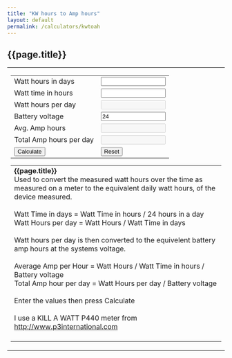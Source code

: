 ```yaml
---
title: "KW hours to Amp hours"
layout: default
permalink: /calculators/kwtoah
---
```

## {{page.title}}
<script type="text/javascript">
<!--
function perRound(num, precision) {
	var precision = 4; //default value if not passed from caller, change if desired
	// remark if passed from caller
	precision = parseInt(precision); // make certain the decimal precision is an integer
	var result1 = num * Math.pow(10, precision);
	var result2 = Math.round(result1);
	var result3 = result2 / Math.pow(10, precision);
	return result3;
}
function docalc()
{
   document.temps.kwhd.value = perRound((document.temps.kwh.value  / (document.temps.kwht.value / 24) ), 4);
   document.temps.avgamphour.value = perRound((document.temps.kwh.value  / document.temps.kwht.value )  / document.temps.bvoltage.value, 4);
   document.temps.totalamphour.value = perRound(document.temps.kwhd.value / document.temps.bvoltage.value, 4);
 totalamphour  
}
//-->
</script>
<table width="100%" cellpadding="4" cellspacing="0" border="0" align="center">
<tr>
<td>
<form name="temps" action="">
<table align="center">
    <tr>
    <td valign="top">Watt hours in days</td>
	  <td valign="top"><input type="text" name="kwh" style="width:150px" value="" maxlength="10" size="10" />	</td>
	</tr>
	<tr>
	  <td valign="top">Watt time in hours</td>
	  <td valign="top"><input type="text" name="kwht" style="width:150px" value="" size="10" maxlength="10" />	</td>
	</tr>
	<tr>
	  <td valign="top">Watt hours per day</td>
	  <td valign="top"><input type="text" disabled="disabled" name="kwhd" style="width:150px" value="" size="10" maxlength="10" readonly="readonly" />	</td>
	</tr>
	<tr>
	  <td valign="top">Battery voltage</td>
	  <td valign="top"><input type="text" name="bvoltage" style="width:150px" value="24" size="10" maxlength="10" />	</td>
	</tr>
	<tr>
	  <td valign="top">Avg. Amp hours</td>
	  <td valign="top"><input type="text" disabled="disabled" name="avgamphour" style="width:150px" value="" size="10" maxlength="10" readonly="readonly" />	</td>
	</tr>
	<tr>
	  <td valign="top">Total Amp hours per day</td>
	  <td valign="top"><input type="text" disabled="disabled" name="totalamphour" style="width:150px" value="" size="10" maxlength="10" readonly="readonly" />	</td>
	</tr>
	<tr>
	  <td valign="top"><input type="button" value="Calculate" onclick="docalc()" /></td>
	  <td valign="top"><input type="reset"  value="Reset" onclick="clearForm()" />	</td>
	</tr>

</table>
</form>
<table align="center">
	<tr>
	  <td>
      <b>{{page.title}}</b><br />
Used to convert the measured watt hours over the time as measured on a meter to the
 equivalent daily watt hours, of the device measured.
<br />
<br />
Watt Time in days = Watt Time in hours / 24 hours in a day<br />
Watt Hours per day = Watt Hours / Watt Time in days<br />
<br />
Watt hours per day is then converted to the equivelent battery amp hours at the
 systems voltage.
<br />
<br />
Average Amp per Hour =  Watt Hours / Watt Time in hours / Battery voltage <br />
Total Amp hour per day =  Watt Hours per day / Battery voltage <br />
<br />
Enter the values then press Calculate<br />
<br />
I use a KILL A WATT P440 meter from <a target="_blank" href="http://www.p3international.com">
http://www.p3international.com</a><br />
<br />
	  </td>
	</tr>
</table>
</td>
</tr>
</table>
